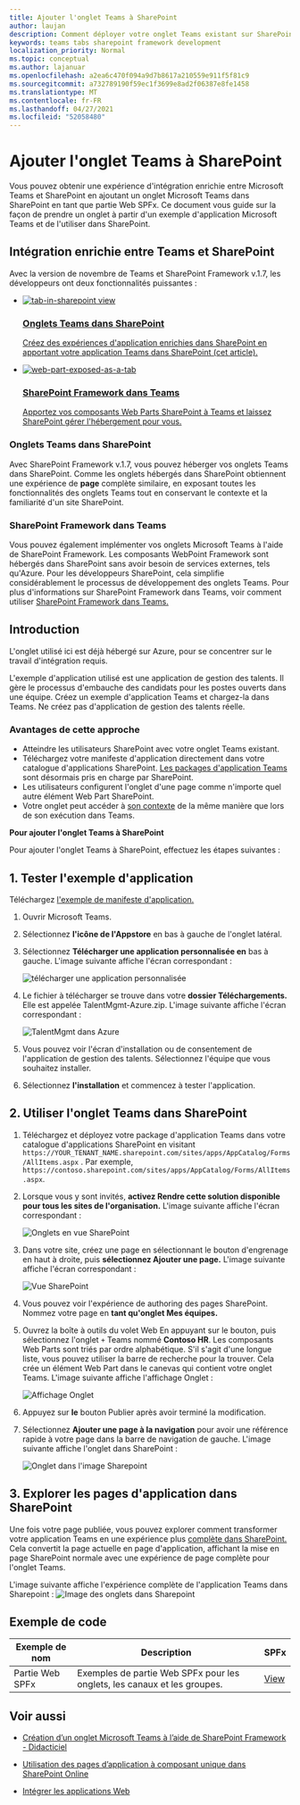 ```yaml
---
title: Ajouter l'onglet Teams à SharePoint
author: laujan
description: Comment déployer votre onglet Teams existant sur SharePoint en tant que partie Web De l'infrastructure SharePoint.
keywords: teams tabs sharepoint framework development
localization_priority: Normal
ms.topic: conceptual
ms.author: lajanuar
ms.openlocfilehash: a2ea6c470f094a9d7b8617a210559e911f5f81c9
ms.sourcegitcommit: a732789190f59ec1f3699e8ad2f06387e8fe1458
ms.translationtype: MT
ms.contentlocale: fr-FR
ms.lasthandoff: 04/27/2021
ms.locfileid: "52058480"
---
```

# <a name="add-teams-tab-to-sharepoint"></a>Ajouter l'onglet Teams à SharePoint 

Vous pouvez obtenir une expérience d'intégration enrichie entre Microsoft Teams et SharePoint en ajoutant un onglet Microsoft Teams dans SharePoint en tant que partie Web SPFx. Ce document vous guide sur la façon de prendre un onglet à partir d'un exemple d'application Microsoft Teams et de l'utiliser dans SharePoint. 

## <a name="rich-integration-between-teams-and-sharepoint"></a>Intégration enrichie entre Teams et SharePoint

Avec la version de novembre de Teams et SharePoint Framework v.1.7, les développeurs ont deux fonctionnalités puissantes :

<ul  class="panelContent cardsC">
<li>
    <a href="#introduction">
        <div class="cardSize">
            <div class="cardPadding">
                <div class="card">
                    <div class="cardImageOuter">
                        <div class="cardImage bgdAccent1">
                            <img src="~/assets/images/tabs/tabs-in-sharepoint/image084.png" alt="tab-in-sharepoint view"/>
                        </div>
                    </div>
                    <div class="cardText">
                        <h3>Onglets Teams dans SharePoint</h3>
                        <p>Créez des expériences d'application enrichies dans SharePoint en apportant votre application Teams dans SharePoint (cet article).</p>
                    </div>
                </div>
            </div>
        </div>
    </a>
</li>
<li>
    <a href="https://docs.microsoft.com/sharepoint/dev/spfx/web-parts/get-started/using-web-part-as-ms-teams-tab">
        <div class="cardSize">
            <div class="cardPadding">
                <div class="card">
                    <div class="cardImageOuter">
                        <div class="cardImage bgdAccent1">
                            <img src="~/assets/images/tabs/tabs-in-sharepoint/SharePoint-web-part-exposed-as-a-Tab-in-Microsoft-Teams.png" alt="web-part-exposed-as-a-tab" />
                        </div>
                    </div>
                    <div class="cardText">
                        <h3>SharePoint Framework dans Teams</h3>
                        <p>Apportez vos composants Web Parts SharePoint à Teams et laissez SharePoint gérer l'hébergement pour vous.</p>
                    </div>
                </div>
            </div>
        </div>
    </a>
</li>
</ul>

### <a name="teams-tabs-in-sharepoint"></a>Onglets Teams dans SharePoint

Avec SharePoint Framework v.1.7, vous pouvez héberger vos onglets Teams dans SharePoint. Comme les onglets hébergés dans SharePoint obtiennent une expérience de **page** complète similaire, en exposant toutes les fonctionnalités des onglets Teams tout en conservant le contexte et la familiarité d'un site SharePoint.

### <a name="sharepoint-framework-in-teams"></a>SharePoint Framework dans Teams

Vous pouvez également implémenter vos onglets Microsoft Teams à l'aide de SharePoint Framework. Les composants WebPoint Framework sont hébergés dans SharePoint sans avoir besoin de services externes, tels qu'Azure. Pour les développeurs SharePoint, cela simplifie considérablement le processus de développement des onglets Teams. Pour plus d'informations sur SharePoint Framework dans Teams, voir comment utiliser [SharePoint Framework dans Teams.](/sharepoint/dev/spfx/web-parts/get-started/using-web-part-as-ms-teams-tab)

## <a name="introduction"></a>Introduction

L'onglet utilisé ici est déjà hébergé sur Azure, pour se concentrer sur le travail d'intégration requis.

L'exemple d'application utilisé est une application de gestion des talents. Il gère le processus d'embauche des candidats pour les postes ouverts dans une équipe. Créez un exemple d'application Teams et chargez-la dans Teams. Ne créez pas d'application de gestion des talents réelle.

### <a name="benefits-of-this-approach"></a>Avantages de cette approche

* Atteindre les utilisateurs SharePoint avec votre onglet Teams existant.
* Téléchargez votre manifeste d'application directement dans votre catalogue d'applications SharePoint. [Les packages d'application Teams](~/concepts/build-and-test/apps-package.md) sont désormais pris en charge par SharePoint.
* Les utilisateurs configurent l'onglet d'une page comme n'importe quel autre élément Web Part SharePoint.
* Votre onglet peut accéder à [son contexte](~/tabs/how-to/access-teams-context.md) de la même manière que lors de son exécution dans Teams.

**Pour ajouter l'onglet Teams à SharePoint**

Pour ajouter l'onglet Teams à SharePoint, effectuez les étapes suivantes :

## <a name="1-test-the-sample-app"></a>1. Tester l'exemple d'application

Téléchargez [l'exemple de manifeste d'application.](https://github.com/MicrosoftDocs/msteams-docs/raw/master/msteams-platform/assets/downloads/TalentMgmt-Azure.zip)

1. Ouvrir Microsoft Teams.
1. Sélectionnez **l'icône de l'Appstore** en bas à gauche de l'onglet latéral.
1. Sélectionnez **Télécharger une application personnalisée en** bas à gauche. L'image suivante affiche l'écran correspondant :  

    ![télécharger une application personnalisée](~/assets/images/tabs/tabs-in-sharepoint/upload-custom-app.png)

1. Le fichier à télécharger se trouve dans votre **dossier Téléchargements.** Elle est appelée TalentMgmt-Azure.zip. L'image suivante affiche l'écran correspondant :
 
    ![TalentMgmt dans Azure](~/assets/images/tabs/tabs-in-sharepoint/talentmgmt-azure.png)

1. Vous pouvez voir l'écran d'installation ou de consentement de l'application de gestion des talents. Sélectionnez l'équipe que vous souhaitez installer. 
1. Sélectionnez **l'installation** et commencez à tester l'application.

## <a name="2-use-teams-tab-in-sharepoint"></a>2. Utiliser l'onglet Teams dans SharePoint

1. Téléchargez et déployez votre package d'application Teams dans votre catalogue d'applications SharePoint en visitant `https://YOUR_TENANT_NAME.sharepoint.com/sites/apps/AppCatalog/Forms/AllItems.aspx` . Par exemple, `https://contoso.sharepoint.com/sites/apps/AppCatalog/Forms/AllItems.aspx`.

1. Lorsque vous y sont invités, **activez Rendre cette solution disponible pour tous les sites de l'organisation.**
L'image suivante affiche l'écran correspondant :

   ![Onglets en vue SharePoint](~/assets/images/tabs/tabs-in-sharepoint/image065.png)

1. Dans votre site, créez une page en sélectionnant le bouton d'engrenage en haut à droite, puis **sélectionnez Ajouter une page.**
L'image suivante affiche l'écran correspondant :

   ![Vue SharePoint](~/assets/images/tabs/tabs-in-sharepoint/image066.png)

1. Vous pouvez voir l'expérience de authoring des pages SharePoint. Nommez votre page en **tant qu'onglet Mes équipes.**

1. Ouvrez la boîte à outils du volet Web En appuyant sur le bouton, puis sélectionnez l'onglet `+` Teams nommé **Contoso HR**. Les composants Web Parts sont triés par ordre alphabétique. S'il s'agit d'une longue liste, vous pouvez utiliser la barre de recherche pour la trouver. Cela crée un élément Web Part dans le canevas qui contient votre onglet Teams. L'image suivante affiche l'affichage Onglet :

   ![Affichage Onglet](~/assets/images/tabs/tabs-in-sharepoint/image071.png)

1. Appuyez sur **le** bouton Publier après avoir terminé la modification.

1. Sélectionnez **Ajouter une page à la navigation** pour avoir une référence rapide à votre page dans la barre de navigation de gauche. L'image suivante affiche l'onglet dans SharePoint : 

   ![Onglet dans l'image Sharepoint](~/assets/images/tabs/tabs-in-sharepoint/image073.png)

## <a name="3-explore-app-pages-in-sharepoint"></a>3. Explorer les pages d'application dans SharePoint

Une fois votre page publiée, vous pouvez explorer comment transformer votre application Teams en une expérience plus [complète dans SharePoint.](/sharepoint/dev/spfx/web-parts/single-part-app-pages) Cela convertit la page actuelle en page d'application, affichant la mise en page SharePoint normale avec une expérience de page complète pour l'onglet Teams. 

L'image suivante affiche l'expérience complète de l'application Teams dans Sharepoint : ![ Image des onglets dans Sharepoint](~/assets/images/tabs/tabs-in-sharepoint/image085.png)

## <a name="code-sample"></a>Exemple de code
| **Exemple de nom** | **Description** | **SPFx** |
|-----------------|-----------------|----------|
| Partie Web SPFx | Exemples de partie Web SPFx pour les onglets, les canaux et les groupes. | [View](https://github.com/OfficeDev/Microsoft-Teams-Samples/tree/main/samples/tab-channel-group/spfx)

## <a name="see-also"></a>Voir aussi

- [Création d’un onglet Microsoft Teams à l’aide de SharePoint Framework - Didacticiel](/sharepoint/dev/spfx/web-parts/get-started/using-web-part-as-ms-teams-tab)

- [Utilisation des pages d’application à composant unique dans SharePoint Online](/sharepoint/dev/spfx/web-parts/single-part-app-pages)

- [Intégrer les applications Web](~/samples/integrate-web-apps-overview.md)
